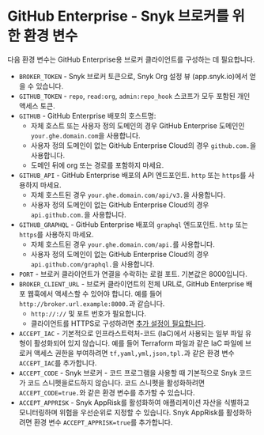 # GitHub Enterprise - Snyk 브로커를 위한 환경 변수

다음 환경 변수는 GitHub Enterprise용 브로커 클라이언트를 구성하는 데 필요합니다.

- `BROKER_TOKEN` - Snyk 브로커 토큰으로, Snyk Org 설정 뷰 (app.snyk.io)에서 얻을 수 있습니다.
- `GITHUB_TOKEN` - `repo`, `read:org`, `admin:repo_hook` 스코프가 모두 포함된 개인 액세스 토큰.
- `GITHUB` - GitHub Enterprise 배포의 호스트명:
  - 자체 호스트 또는 사용자 정의 도메인의 경우 GitHub Enterprise 도메인인 `your.ghe.domain.com`을 사용합니다.
  - 사용자 정의 도메인이 없는 GitHub Enterprise Cloud의 경우 `github.com.`을 사용합니다.
  - 도메인 뒤에 org 또는 경로를 포함하지 마세요.
- `GITHUB_API` - GitHub Enterprise 배포의 API 엔드포인트. `http` 또는 `https`를 사용하지 마세요.
  - 자체 호스트된 경우 `your.ghe.domain.com/api/v3.`을 사용합니다.
  - 사용자 정의 도메인이 없는 GitHub Enterprise Cloud의 경우 `api.github.com.`을 사용합니다.
- `GITHUB_GRAPHQL` - GitHub Enterprise 배포의 `graphql` 엔드포인트. `http` 또는 `https`를 사용하지 마세요.
  - 자체 호스트된 경우 `your.ghe.domain.com/api.`를 사용합니다.
  - 사용자 정의 도메인이 없는 GitHub Enterprise Cloud의 경우 `api.github.com/graphql.`을 사용합니다.
- `PORT` - 브로커 클라이언트가 연결을 수락하는 로컬 포트. 기본값은 8000입니다.
- `BROKER_CLIENT_URL` - 브로커 클라이언트의 전체 URL로, GitHub Enterprise 배포 웹훅에서 액세스할 수 있어야 합니다. 예를 들어 `http://broker.url.example:8000.`과 같습니다.
  - `http://://` 및 포트 번호가 필요합니다.
  - 클라이언트를 HTTPS로 구성하려면 [추가 설정이 필요합니다](../advanced-configuration-for-snyk-broker-docker-installation/https-for-broker-client-with-docker.md).
- `ACCEPT_IAC` - 기본적으로 인프라스트럭처-코드 (IaC)에서 사용되는 일부 파일 유형이 활성화되어 있지 않습니다. 예를 들어 Terraform 파일과 같은 IaC 파일에 브로커 액세스 권한을 부여하려면 `tf,yaml,yml,json,tpl.`과 같은 환경 변수 `ACCEPT_IAC`를 추가합니다.
- `ACCEPT_CODE` - Snyk 브로커 - 코드 프로그램을 사용할 때 기본적으로 Snyk 코드가 코드 스니펫을로드하지 않습니다. 코드 스니펫을 활성화하려면 `ACCEPT_CODE=true.`와 같은 환경 변수를 추가할 수 있습니다.
- `ACCEPT_APPRISK` - Snyk AppRisk를 활성화하여 애플리케이션 자산을 식별하고 모니터링하며 위험을 우선순위로 지정할 수 있습니다. Snyk AppRisk를 활성화하려면 환경 변수 `ACCEPT_APPRISK=true`를 추가합니다.